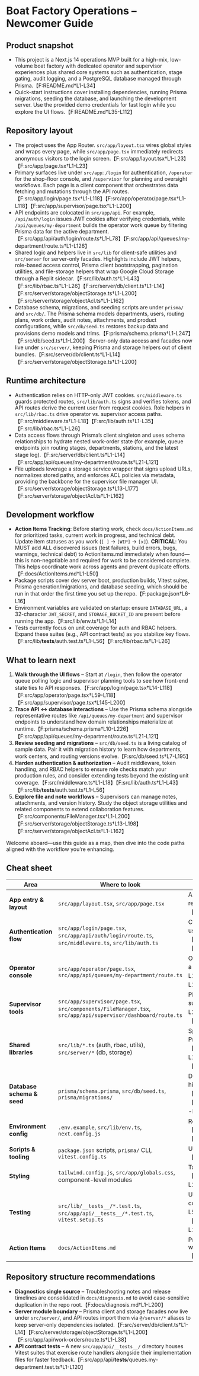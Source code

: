 # Boat Factory Operations – Newcomer Guide

## Product snapshot
- This project is a Next.js 14 operations MVP built for a high-mix, low-volume boat factory with dedicated operator and supervisor experiences plus shared core systems such as authentication, stage gating, audit logging, and a PostgreSQL database managed through Prisma.【F:README.md†L1-L34】
- Quick-start instructions cover installing dependencies, running Prisma migrations, seeding the database, and launching the development server. Use the provided demo credentials for fast login while you explore the UI flows.【F:README.md†L35-L112】

## Repository layout
- The project uses the App Router. `src/app/layout.tsx` wires global styles and wraps every page, while `src/app/page.tsx` immediately redirects anonymous visitors to the login screen.【F:src/app/layout.tsx†L1-L23】【F:src/app/page.tsx†L1-L23】
- Primary surfaces live under `src/app`: `/login` for authentication, `/operator` for the shop-floor console, and `/supervisor` for planning and oversight workflows. Each page is a client component that orchestrates data fetching and mutations through the API routes.【F:src/app/login/page.tsx†L1-L118】【F:src/app/operator/page.tsx†L1-L118】【F:src/app/supervisor/page.tsx†L1-L200】
- API endpoints are colocated in `src/app/api`. For example, `/api/auth/login` issues JWT cookies after verifying credentials, while `/api/queues/my-department` builds the operator work queue by filtering Prisma data for the active department.【F:src/app/api/auth/login/route.ts†L1-L78】【F:src/app/api/queues/my-department/route.ts†L1-L126】
- Shared logic and helpers live in `src/lib` for client-safe utilities and `src/server` for server-only facades. Highlights include JWT helpers, role-based access control, Prisma client bootstrapping, pagination utilities, and file-storage helpers that wrap Google Cloud Storage through a Replit sidecar.【F:src/lib/auth.ts†L1-L43】【F:src/lib/rbac.ts†L1-L26】【F:src/server/db/client.ts†L1-L14】【F:src/server/storage/objectStorage.ts†L1-L200】【F:src/server/storage/objectAcl.ts†L1-L162】
- Database schema, migrations, and seeding scripts are under `prisma/` and `src/db/`. The Prisma schema models departments, users, routing plans, work orders, audit notes, attachments, and product configurations, while `src/db/seed.ts` restores backup data and provisions demo models and trims.【F:prisma/schema.prisma†L1-L247】【F:src/db/seed.ts†L1-L200】 Server-only data access and facades now live under `src/server/`, keeping Prisma and storage helpers out of client bundles.【F:src/server/db/client.ts†L1-L14】【F:src/server/storage/objectStorage.ts†L1-L200】

## Runtime architecture
- Authentication relies on HTTP-only JWT cookies. `src/middleware.ts` guards protected routes, `src/lib/auth.ts` signs and verifies tokens, and API routes derive the current user from request cookies. Role helpers in `src/lib/rbac.ts` drive operator vs. supervisor access paths.【F:src/middleware.ts†L1-L18】【F:src/lib/auth.ts†L1-L35】【F:src/lib/rbac.ts†L1-L26】
- Data access flows through Prisma’s client singleton and uses schema relationships to hydrate nested work-order state (for example, queue endpoints join routing stages, departments, stations, and the latest stage log).【F:src/server/db/client.ts†L1-L14】【F:src/app/api/queues/my-department/route.ts†L21-L121】
- File uploads leverage a storage service wrapper that signs upload URLs, normalizes stored paths, and enforces ACL policies via metadata, providing the backbone for the supervisor file manager UI.【F:src/server/storage/objectStorage.ts†L13-L177】【F:src/server/storage/objectAcl.ts†L1-L162】

## Development workflow
- **Action Items Tracking**: Before starting work, check `docs/ActionItems.md` for prioritized tasks, current work in progress, and technical debt. Update item statuses as you work (`[ ]` → `[WIP]` → `[x]`). **CRITICAL**: You MUST add ALL discovered issues (test failures, build errors, bugs, warnings, technical debt) to ActionItems.md immediately when found—this is non-negotiable and required for work to be considered complete. This helps coordinate work across agents and prevent duplicate efforts.【F:docs/ActionItems.md†L1-L50】
- Package scripts cover dev server boot, production builds, Vitest suites, Prisma generation/migrations, and database seeding, which should be run in that order the first time you set up the repo.【F:package.json†L6-L16】
- Environment variables are validated on startup: ensure `DATABASE_URL`, a 32-character `JWT_SECRET`, and `STORAGE_BUCKET_ID` are present before running the app.【F:src/lib/env.ts†L1-L14】
- Tests currently focus on unit coverage for auth and RBAC helpers. Expand these suites (e.g., API contract tests) as you stabilize key flows.【F:src/lib/__tests__/auth.test.ts†L1-L56】【F:src/lib/rbac.ts†L1-L26】

## What to learn next
1. **Walk through the UI flows** – Start at `/login`, then follow the operator queue polling logic and supervisor planning tools to see how front-end state ties to API responses.【F:src/app/login/page.tsx†L14-L118】【F:src/app/operator/page.tsx†L59-L118】【F:src/app/supervisor/page.tsx†L145-L200】
2. **Trace API ↔ database interactions** – Use the Prisma schema alongside representative routes like `/api/queues/my-department` and supervisor endpoints to understand how domain relationships materialize at runtime.【F:prisma/schema.prisma†L10-L226】【F:src/app/api/queues/my-department/route.ts†L21-L121】
3. **Review seeding and migrations** – `src/db/seed.ts` is a living catalog of sample data. Pair it with migration history to learn how departments, work centers, and routing versions evolve.【F:src/db/seed.ts†L7-L195】
4. **Harden authentication & authorization** – Audit middleware, token handling, and RBAC helpers to ensure role checks match your production rules, and consider extending tests beyond the existing unit coverage.【F:src/middleware.ts†L1-L18】【F:src/lib/auth.ts†L1-L43】【F:src/lib/__tests__/auth.test.ts†L1-L56】
5. **Explore file and note workflows** – Supervisors can manage notes, attachments, and version history. Study the object storage utilities and related components to extend collaboration features.【F:src/components/FileManager.tsx†L1-L200】【F:src/server/storage/objectStorage.ts†L13-L198】【F:src/server/storage/objectAcl.ts†L1-L162】

Welcome aboard—use this guide as a map, then dive into the code paths aligned with the workflow you’re enhancing.

## Cheat sheet

| Area | Where to look | Notes |
| --- | --- | --- |
| **App entry & layout** | `src/app/layout.tsx`, `src/app/page.tsx` | App Router root; handles global providers and anonymous redirect.【F:src/app/layout.tsx†L1-L23】【F:src/app/page.tsx†L1-L23】 |
| **Authentication flow** | `src/app/login/page.tsx`, `src/app/api/auth/login/route.ts`, `src/middleware.ts`, `src/lib/auth.ts` | Client form posts to API route; middleware protects routes using JWT helpers.【F:src/app/login/page.tsx†L1-L118】【F:src/app/api/auth/login/route.ts†L1-L78】【F:src/middleware.ts†L1-L18】【F:src/lib/auth.ts†L1-L35】 |
| **Operator console** | `src/app/operator/page.tsx`, `src/app/api/queues/my-department/route.ts` | Operator UI polls queue API and renders staged work orders in a single page component.【F:src/app/operator/page.tsx†L1-L118】【F:src/app/api/queues/my-department/route.ts†L21-L121】 |
| **Supervisor tools** | `src/app/supervisor/page.tsx`, `src/components/FileManager.tsx`, `src/app/api/supervisor/dashboard/route.ts` | Planning dashboard combines WIP overview, file manager, and supporting endpoints.【F:src/app/supervisor/page.tsx†L1-L200】【F:src/components/FileManager.tsx†L1-L200】【F:src/app/api/supervisor/dashboard/route.ts†L1-L96】 |
| **Shared libraries** | `src/lib/*.ts` (auth, rbac, utils), `src/server/*` (db, storage) | Split client-safe utilities from server-only facades such as Prisma and object storage helpers.【F:src/lib/auth.ts†L1-L43】【F:src/lib/rbac.ts†L1-L26】【F:src/server/db/client.ts†L1-L14】【F:src/server/storage/objectStorage.ts†L1-L200】【F:src/lib/pagination.ts†L1-L120】 |
| **Database schema & seed** | `prisma/schema.prisma`, `src/db/seed.ts`, `prisma/migrations/` | Domain model and demo data loader; inspect migrations for history.【F:prisma/schema.prisma†L1-L247】【F:src/db/seed.ts†L1-L200】【F:prisma/migrations/20250923161204_init/migration.sql†L1-L200】 |
| **Environment config** | `.env.example`, `src/lib/env.ts`, `next.config.js` | Required variables and runtime configuration defaults.【F:.env.example†L1-L12】【F:src/lib/env.ts†L1-L14】【F:next.config.js†L1-L25】 |
| **Scripts & tooling** | `package.json` scripts, `prisma/` CLI, `vitest.config.ts` | Use npm scripts for dev, build, tests; Vitest for unit suites.【F:package.json†L6-L16】【F:vitest.config.ts†L1-L37】 |
| **Styling** | `tailwind.config.js`, `src/app/globals.css`, component-level modules | Tailwind utility-first styling plus global CSS reset.【F:tailwind.config.js†L1-L28】【F:src/app/globals.css†L1-L200】 |
| **Testing** | `src/lib/__tests__/*.test.ts`, `src/app/api/__tests__/*.test.ts`, `vitest.setup.ts` | Unit coverage for helpers plus contract tests for API routes; configure global mocks here.【F:src/lib/__tests__/auth.test.ts†L1-L56】【F:src/lib/__tests__/rbac.test.ts†L1-L48】【F:src/app/api/__tests__/queues.my-department.test.ts†L1-L120】【F:vitest.setup.ts†L1-L34】 |
| **Action Items** | `docs/ActionItems.md` | Prioritized task list with status tracking; check before starting work and update as you progress.【F:docs/ActionItems.md†L1-L500】 |

## Repository structure recommendations

- **Diagnostics single source** – Troubleshooting notes and release timelines are consolidated in `docs/diagnosis.md` to avoid case-sensitive duplication in the repo root.【F:docs/diagnosis.md†L1-L200】
- **Server module boundary** – Prisma client and storage facades now live under `src/server/`, and API routes import them via `@/server/*` aliases to keep server-only dependencies isolated.【F:src/server/db/client.ts†L1-L14】【F:src/server/storage/objectStorage.ts†L1-L200】【F:src/app/api/work-orders/route.ts†L1-L38】
- **API contract tests** – A new `src/app/api/__tests__/` directory houses Vitest suites that exercise route handlers alongside their implementation files for faster feedback.【F:src/app/api/__tests__/queues.my-department.test.ts†L1-L120】
